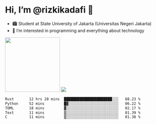 # Hi, I’m @rizkikadafi 👋
- 🏙 Student at State University of Jakarta (Universitas Negeri Jakarta)
- 👀 I’m interested in programming and everything about technology
<img height="180em" src="https://github-readme-stats.vercel.app/api?username=rizkikadafi&show_icons=true&hide_border=true&&count_private=true&include_all_commits=true" />
<img src="https://github-readme-stats.vercel.app/api/top-langs/?username=rizkikadafi&show_icons=true&hide_border=true&&count_private=true&include_all_commits=true" />

<!--START_SECTION:waka-->

```txt
Rust       12 hrs 28 mins  ██████████████████████░░░   88.23 %
Python     52 mins         █▓░░░░░░░░░░░░░░░░░░░░░░░   06.22 %
TOML       18 mins         ▓░░░░░░░░░░░░░░░░░░░░░░░░   02.17 %
Text       11 mins         ▒░░░░░░░░░░░░░░░░░░░░░░░░   01.39 %
C          11 mins         ▒░░░░░░░░░░░░░░░░░░░░░░░░   01.38 %
```

<!--END_SECTION:waka-->

<!---
rizkikadafi/rizkikadafi is a ✨ special ✨ repository because its `README.md` (this file) appears on your GitHub profile.
You can click the Preview link to take a look at your changes.
--->
